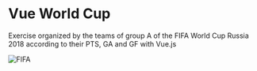 # Vue World Cup

Exercise organized by the teams of group A of the FIFA World Cup Russia 2018 according to their PTS, GA and GF with Vue.js

![FIFA](https://joaquinaraujo.github.io/vue-world-cup/fifa.png)

